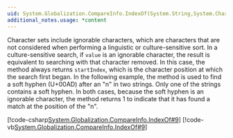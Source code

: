 ```yaml
---
uid: System.Globalization.CompareInfo.IndexOf(System.String,System.Char,System.Int32,System.Int32)
additional_notes.usage: *content
---
```


<p>Character sets include ignorable characters, which are characters that are not considered when performing a linguistic or culture-sensitive sort. In a culture-sensitive search, if <code>value</code> is an ignorable character, the result is equivalent to searching with that character removed. In this case, the <xref href="System.Globalization.CompareInfo.IndexOf(System.String,System.Char,System.Int32,System.Int32)"></xref> method always returns <code>startIndex</code>, which is the character position at which the search first began. In the following example, the <xref href="System.Globalization.CompareInfo.IndexOf(System.String,System.Char,System.Int32,System.Int32)"></xref> method is used to find a soft hyphen (U+00AD) after an "n" in two strings. Only one of the strings contains a soft hyphen. In both cases, because the soft hyphen is an ignorable character, the method returns 1 to indicate that it has found a match at the position of the "n".  
  
 [!code-csharp[System.Globalization.CompareInfo.IndexOf#9](~/samples/snippets/csharp/VS_Snippets_CLR_System/system.Globalization.CompareInfo.IndexOf/CS/ignorable8.cs#9)]
 [!code-vb[System.Globalization.CompareInfo.IndexOf#9](~/samples/snippets/visualbasic/VS_Snippets_CLR_System/system.Globalization.CompareInfo.IndexOf/VB/ignorable8.vb#9)]</p>


